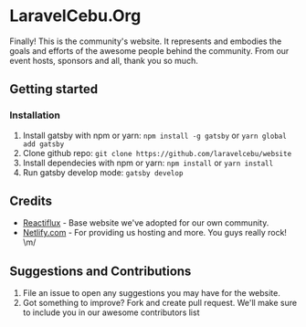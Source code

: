 # LaravelCebu.Org

Finally! This is the community's website. It represents and embodies the goals and efforts of the awesome people behind the community. From our event hosts, sponsors and all, thank you so much.

## Getting started
### Installation

1. Install gatsby with npm or yarn: `npm install -g gatsby` or `yarn global add gatsby`
2. Clone github repo: `git clone https://github.com/laravelcebu/website`
3. Install dependecies with npm or yarn: `npm install` or `yarn install`
4. Run gatsby develop mode: `gatsby develop`

## Credits

- [Reactiflux](http://www.reactiflux.com) - Base website we've adopted for our own community.
- [Netlify.com](http://www.netlify.com) - For providing us hosting and more. You guys really rock! \m/

## Suggestions and Contributions

1. File an issue to open any suggestions you may have for the website.
2. Got something to improve? Fork and create pull request. We'll make sure to include you in our awesome contributors list

